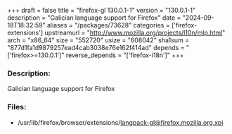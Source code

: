 +++
draft = false
title = "firefox-gl 130.0.1-1"
version = "130.0.1-1"
description = "Galician language support for Firefox"
date = "2024-09-18T18:32:59"
aliases = "/packages/73628"
categories = ['firefox-extensions']
upstreamurl = "http://www.mozilla.org/projects/l10n/mlp.html"
arch = "x86_64"
size = "552720"
usize = "608042"
sha1sum = "877d1fa1d9879257ead4cab3038e76e162f414ad"
depends = "['firefox>=130.0.1']"
reverse_depends = "['firefox-i18n']"
+++
### Description: 
Galician language support for Firefox

### Files: 
* /usr/lib/firefox/browser/extensions/langpack-gl@firefox.mozilla.org.xpi
